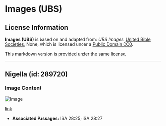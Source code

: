 # Images (UBS)

## License Information

**Images (UBS)** is based on and adapted from: _UBS Images_, [United Bible Societies](https://unitedbiblesocieties.org/), None, which is licensed under a [Public Domain CC0](https://creativecommons.org/public-domain/cc0/).

This markdown version is provided under the same license.



--------------------------------

## Nigella (id: 289720)

### Image Content

![Image](https://cdn.aquifer.bible/aquifer-content/resources/Media/WEB-0677_nigella.jpg)

[link](https://cdn.aquifer.bible/aquifer-content/resources/Media/WEB-0677_nigella.jpg)

* **Associated Passages:** ISA 28:25; ISA 28:27

